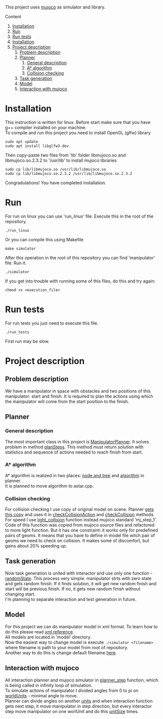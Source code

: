 This project uses [mujoco](https://github.com/deepmind/mujoco) as simulator and library.

Content
1. [Installation](#Installation)
1. [Run](#Run)
1. [Run tests](#Run-tests)
1. [Installation](#Installation)
1. [Project description](#Project-description)
    1. [Problem description](#Problem-description)
    1. [Planner](#Planner)
        1. [General description](#General-description)
        1. [A* algorithm](#a-algorithm)
        1. [Collision checking](#Collision-checking)
    1. [Task generation](#Task-generation)
    1. [Model](#Model)
    1. [Interaction with mujoco](#Interaction-with-mujoco)

# Installation
This instruction is written for linux. Before start make sure that you have g++ compiler installed on your machine.  
To compile and run this project you need to install OpenGL (glfw) library

```
sudo apt update
sudo apt install libglfw3-dev
```

Then copy-paste two files from 'lib' folder libmujoco.so and libmujoco.so.2.3.2 to '/usr/lib' to install mujoco libraries

```
sudo cp lib/libmujoco.so /usr/lib/libmujoco.so
sudo cp lib/libmujoco.so.2.3.2 /usr/lib/libmujoco.so.2.3.2
```
Congradulations! You have completed installation.  

# Run
For run on linux you can use 'run_linux' file. Execute this in the root of the repository.  
```
./run_linux
```

Or you can compile this using Makefile
```
make simulator
```

After this operation in the root of this repository you can find 'manipulator' file. Run it.  
```
./simulator
```

If you get into trouble with running some of this files, do this and try again:
```
chmod +x <execution_file>
```

# Run tests
For run tests you just need to execute this file.
```
./run_tests
```
First run may be slow.

# Project description

## Problem description
We have a manipulator in space with obstacles and two positions of this manipulator: start and finish. It is required to plan the actions using which the manipulator will come from the start position to the finish.

## Planner

### General description
The most important class in this project is [ManipulatorPlanner](https://github.com/machine-solution/motion_planning_for_manipulators/blob/261f3460d69ccef7a86ff90b380b45a91f1aa76f/include/planner.h#L16). It solves problem in method [planSteps](https://github.com/machine-solution/motion_planning_for_manipulators/blob/261f3460d69ccef7a86ff90b380b45a91f1aa76f/include/planner.h#L30). This method must return solution with statistics and sequence of actions needed to reach finish from start.

### A* algorithm
A* algorithm is realized in two places: [node and tree](https://github.com/machine-solution/motion_planning_for_manipulators/blob/261f3460d69ccef7a86ff90b380b45a91f1aa76f/src/astar.cpp#L8) and [algorithm](https://github.com/machine-solution/motion_planning_for_manipulators/blob/261f3460d69ccef7a86ff90b380b45a91f1aa76f/src/planner.cpp#L183) in planner.\
It is planned to move algorithm to astar.cpp.

### Collision checking
For collision checking I use copy of original model on scene. Planner [gets this copy](https://github.com/machine-solution/motion_planning_for_manipulators/blob/261f3460d69ccef7a86ff90b380b45a91f1aa76f/src/main.cpp#L345) and uses it in [checkCollisionAction](https://github.com/machine-solution/motion_planning_for_manipulators/blob/261f3460d69ccef7a86ff90b380b45a91f1aa76f/src/planner.cpp#L36) and [checkCollision](https://github.com/machine-solution/motion_planning_for_manipulators/blob/261f3460d69ccef7a86ff90b380b45a91f1aa76f/src/planner.cpp#L22) methods.\
For speed I use [light_collision](https://github.com/machine-solution/motion_planning_for_manipulators/blob/261f3460d69ccef7a86ff90b380b45a91f1aa76f/src/light_mujoco.cpp#L96) function instead mujoco standard 'mj_step_1'. Code of this function was copied from mujoco source files and refactored to more light function. But it has one constraint: it works only for predefined pairs of geoms. It means that you have to define in model file witch pair of geoms we need to check on collision. It makes some of discomfort, but gains about 20% speeding up.

## Task generation
Now task generation is united with interactor and use only one function - [randomState](https://github.com/machine-solution/motion_planning_for_manipulators/blob/261f3460d69ccef7a86ff90b380b45a91f1aa76f/src/main.cpp#L215). This process very simple: manipulator strts with zero state and gets random finish. If it finds solution, it will get new random finish and start will be previous finish. If no, it gets new random finish without changing start.\
I'm planning to separate interaction and test generation in future.

## Model
For this project we can do manipulator model in xml format. To learn how to do this please read [xml reference](https://mujoco.readthedocs.io/en/latest/XMLreference.html).\
All models are located in 'model' directory.\
Now the easiest way to change model is execute   ```./simulator <filename>```   where filename is path to your model from root of repository.\
Another way to do this is change default filename [here](https://github.com/machine-solution/motion_planning_for_manipulators/blob/261f3460d69ccef7a86ff90b380b45a91f1aa76f/src/main.cpp#L14).

## Interaction with mujoco
All interaction planner and mujoco simulator in [planner_step](https://github.com/machine-solution/motion_planning_for_manipulators/blob/261f3460d69ccef7a86ff90b380b45a91f1aa76f/src/main.cpp#L197) function, which is being called in infinity loop of simulation.\
To simulate actions of manipulator I divided angles from 0 to pi on [worldUnits](https://github.com/machine-solution/motion_planning_for_manipulators/blob/261f3460d69ccef7a86ff90b380b45a91f1aa76f/include/global_defs.h#L8) - minimal angle to move.\
Planner can divide angles on another [units](https://github.com/machine-solution/motion_planning_for_manipulators/blob/261f3460d69ccef7a86ff90b380b45a91f1aa76f/include/global_defs.h#L5) and when interaction function gets next step, it move manipulator in step direction, but every interactor step move manipulator on one worlUnit and do this [unitSize](https://github.com/machine-solution/motion_planning_for_manipulators/blob/261f3460d69ccef7a86ff90b380b45a91f1aa76f/include/global_defs.h#L7) times.
